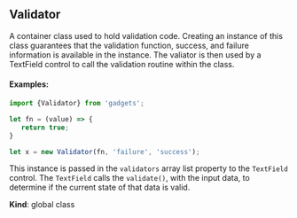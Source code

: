 <a name="Validator"></a>

## Validator
A container class used to hold validation code.  Creating an instance
of this class guarantees that the validation function, success, and failure
information is available in the instance.  The valiator is then used
by a TextField control to call the validation routine within the class.

#### Examples:

```javascript
import {Validator} from 'gadgets';

let fn = (value) => {
   return true;
}

let x = new Validator(fn, 'failure', 'success');
```
This instance is passed in the `validators` array list property to the
`TextField` control.  The `TextField` calls the `validate()`, with
the input data, to determine if the current state of that data is
valid.

**Kind**: global class  

